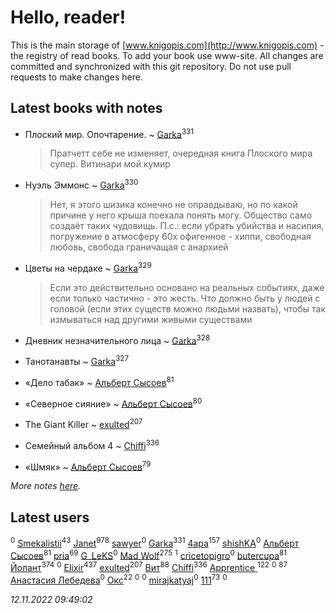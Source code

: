 # Hello, reader!
This is the main storage of [www.knigopis.com](http://www.knigopis.com) - the registry of read books.
To add your book use www-site. All changes are committed and synchronized with this git repository.
Do not use pull requests to make changes here.


## Latest books with notes
* Плоский мир. Опочтарение. ~ [Garka](users/115/115753719718250012620-google)<sup>331</sup>
    > Пратчетт себе не изменяет, очередная книга Плоского мира супер. Витинари мой кумир

* Нуэль Эммонс ~ [Garka](users/115/115753719718250012620-google)<sup>330</sup>
    > Нет, я этого шизика конечно не оправдываю, но по какой причине у него крыша поехала понять могу. Общество само создаёт таких чудовищь. П.с.: если убрать убийства и насилия, погружение в атмосферу 60х офигенное - хиппи, свободная любовь, свобода граничащая с анархией

* Цветы на чердаке ~ [Garka](users/115/115753719718250012620-google)<sup>329</sup>
    > Если это действительно основано на реальных событиях, даже если только частично - это жесть. Что должно быть у людей с головой (если этих существ можно людьми назвать), чтобы так измываться над другими живыми существами

* Дневник незначительного лица ~ [Garka](users/115/115753719718250012620-google)<sup>328</sup>

* Танотанавты ~ [Garka](users/115/115753719718250012620-google)<sup>327</sup>

* «Дело табак» ~ [Альберт Сысоев](users/474/47446642-vkontakte)<sup>81</sup>

* «Северное сияние» ~ [Альберт Сысоев](users/474/47446642-vkontakte)<sup>80</sup>

* The Giant Killer ~ [exulted](users/100/100599204551896265722-google)<sup>207</sup>

* Семейный альбом 4 ~ [Chiffi](users/105/105831994080785626680-google)<sup>336</sup>

* «Шмяк» ~ [Альберт Сысоев](users/474/47446642-vkontakte)<sup>79</sup>


_More notes [here](latest_books_with_notes.md)._


## Latest users
[](users/114/114112027514930339791-google)<sup>0</sup> 
[Smekalistii](users/864/86487125-vkontakte)<sup>43</sup> 
[Janet](users/108/108113656204404967440-google)<sup>978</sup> 
[sawyer](users/117/117035910904503216203-google)<sup>0</sup> 
[Garka](users/115/115753719718250012620-google)<sup>331</sup> 
[4apa](users/117/117392596378069249667-google)<sup>157</sup> 
[shishKA](users/100/100388448555259282555-google)<sup>0</sup> 
[Альберт Сысоев](users/474/47446642-vkontakte)<sup>81</sup> 
[pria](users/128/128917939-vkontakte)<sup>69</sup> 
[G_LeKS](users/106/106739562335093016041-google)<sup>0</sup> 
[Mad Wolf](users/947/94738840-vkontakte)<sup>275</sup> 
[](users/114/114908731072426313764-google)<sup>1</sup> 
[cricetopigro](users/189/189877867-vkontakte)<sup>0</sup> 
[butercupa](users/193/193697993-vkontakte)<sup>81</sup> 
[Йолант](users/104/104690883692185089260-google)<sup>374</sup> 
[](users/108/108681363726410562880-google)<sup>0</sup> 
[Elixir](users/115/115826717712507836033-google)<sup>437</sup> 
[exulted](users/100/100599204551896265722-google)<sup>207</sup> 
[Вит](users/300/300273923-vkontakte)<sup>88</sup> 
[Chiffi](users/105/105831994080785626680-google)<sup>336</sup> 
[Apprentice ](users/528/52821952-vkontakte)<sup>122</sup> 
[](users/147/1470945916-yandex)<sup>0</sup> 
[](users/153/1537586159620888-facebook)<sup>87</sup> 
[Анастасия  Лебедева](users/100/100263890971268160725-google)<sup>0</sup> 
[Окс](users/102/102536471289425216982-google)<sup>22</sup> 
[](users/102/102375178059323955131-google)<sup>0</sup> 
[](users/109/109291740181625976424-google)<sup>0</sup> 
[mirajkatyaj](users/390/390992061-vkontakte)<sup>0</sup> 
[111](users/309/309238388536274478-mailru)<sup>73</sup> 
[](users/118/118051777446155250178-google)<sup>0</sup> 


_12.11.2022 09:49:02_
